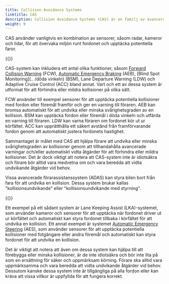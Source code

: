 ```yaml
---
title: Collision Avoidance Systems
linktitle: CAS
description: Collision Avoidance Systems (CAS) är en familj av avancerade förarassistanssystem utformade för att hjälpa förare att undvika kollisioner med andra fordon, fotgängare och föremål på vägen.
weight: 9
---
```

<!-- markdownlint-disable MD033 -->
CAS använder vanligtvis en kombination av sensorer, såsom radar, kameror och lidar, för att övervaka miljön runt fordonet och upptäcka potentiella faror.

{{<evkxdisplayaddarticle />}}

CAS-system kan inkludera ett antal olika funktioner, såsom [Forward Collision Warning](../forwardcollisionwarning) (FCW), [Automatic Emergency Braking](../automaticemergencybraking) (AEB), [Blind Spot Monitoring](.. /döda vinkeln) (BSM), Lane Departure Warning (LDW) och Adaptive Cruise Control (ACC) bland annat. Vart och ett av dessa system är utformat för att förhindra eller mildra kollisioner på olika sätt.

FCW använder till exempel sensorer för att upptäcka potentiella kollisioner med fordon eller föremål framför och ger en varning till föraren. AEB kan bromsa automatiskt för att undvika eller minska svårighetsgraden av en kollision. BSM kan upptäcka fordon eller föremål i döda vinkeln och utfärda en varning till föraren. LDW kan varna föraren om fordonet kör ut ur körfältet. ACC kan upprätthålla ett säkert avstånd från framförvarande fordon genom att automatiskt justera fordonets hastighet.

Sammantaget är målet med CAS att hjälpa förare att undvika eller minska svårighetsgraden av kollisioner genom att tillhandahålla avancerade varningar och/eller automatiskt vidta åtgärder för att förhindra eller mildra kollisioner. Det är dock viktigt att notera att CAS-system inte är idiotsäkra och förare bör alltid vara medvetna om och vara beredda att vidta undvikande åtgärder vid behov.

Vissa avancerade förarassistanssystem (ADAS) kan styra bilen bort från fara för att undvika en kollision. Dessa system brukar kallas "kollisionsundvikande" eller "kollisionsundvikande med styrning".

{{<evkxdisplayaddarticle />}}

Ett exempel på ett sådant system är Lane Keeping Assist (LKA)-systemet, som använder kameror och sensorer för att upptäcka när fordonet driver ut ur körfältet och automatiskt kan styra fordonet tillbaka i körfältet för att undvika en kollision. Ett annat exempel är systemet [Automatic Emergency Steering](../automaticemergencysteering/) (AES), som använder sensorer för att upptäcka potentiella kollisioner med fotgängare eller andra föremål och automatiskt kan styra fordonet för att undvika en kollision.

Det är viktigt att notera att även om dessa system kan hjälpa till att förebygga eller minska kollisioner, är de inte idiotsäkra och bör inte lita på som en ersättning för säker och uppmärksam körning. Förare ska alltid vara uppmärksamma och vara beredda att vidta undvikande åtgärder vid behov. Dessutom kanske dessa system inte är tillgängliga på alla fordon eller kan kräva att vissa villkor är uppfyllda för att fungera korrekt.
